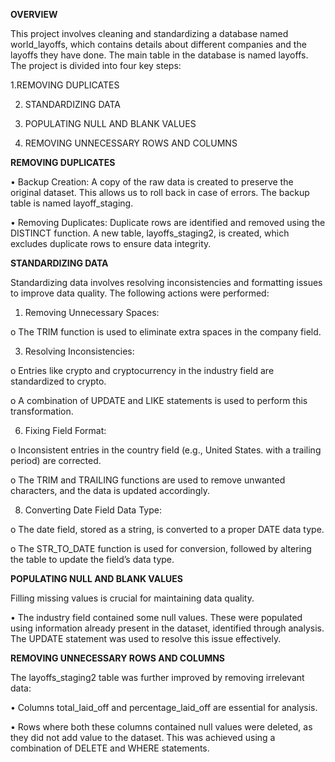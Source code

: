 **OVERVIEW**

This project involves cleaning and standardizing a database named world_layoffs, which contains details about different companies and the layoffs they have done. The main table in the database is named layoffs. The project is divided into four key steps:

1.REMOVING DUPLICATES

2.	STANDARDIZING DATA
   
4.	POPULATING NULL AND BLANK VALUES
   
6.	REMOVING UNNECESSARY ROWS AND COLUMNS

**REMOVING DUPLICATES**

•	Backup Creation: A copy of the raw data is created to preserve the original dataset. This allows us to roll back in case of errors. The backup table is named layoff_staging.

•	Removing Duplicates: Duplicate rows are identified and removed using the DISTINCT function. A new table, layoffs_staging2, is created, which excludes duplicate rows to ensure data integrity.



**STANDARDIZING DATA**

Standardizing data involves resolving inconsistencies and formatting issues to improve data quality. The following actions were performed:

1.	Removing Unnecessary Spaces:
   
o	The TRIM function is used to eliminate extra spaces in the company field.

3.	Resolving Inconsistencies:
   
o	Entries like crypto and cryptocurrency in the industry field are standardized to crypto.

o	A combination of UPDATE and LIKE statements is used to perform this transformation.

6.	Fixing Field Format:
   
o	Inconsistent entries in the country field (e.g., United States. with a trailing period) are corrected.

o	The TRIM and TRAILING functions are used to remove unwanted characters, and the data is updated accordingly.

8.	Converting Date Field Data Type:
   
o	The date field, stored as a string, is converted to a proper DATE data type.

o	The STR_TO_DATE function is used for conversion, followed by altering the table to update the field’s data type.




**POPULATING NULL AND BLANK VALUES**

Filling missing values is crucial for maintaining data quality.

•	The industry field contained some null values. These were populated using information already present in the dataset, identified through analysis. The UPDATE statement was used to resolve this issue effectively.

**REMOVING UNNECESSARY ROWS AND COLUMNS**

The layoffs_staging2 table was further improved by removing irrelevant data:

•	Columns total_laid_off and percentage_laid_off are essential for analysis.

•	Rows where both these columns contained null values were deleted, as they did not add value to the dataset. This was achieved using a combination of DELETE and WHERE statements.

